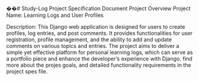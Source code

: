��#   S t u d y - L o g 
 
Project Specification Document
Project Overview
Project Name: Learning Logs and User Profiles

Description: This Django web application is designed for users to create profiles, log entries, and post comments. 
It provides functionalities for user registration, profile management, and the ability to add and update comments on various topics and entries. The project aims to deliver a simple yet effective platform for personal learning logs, which can serve as a portfolio piece and enhance the developer’s experience with Django.
 find more about the projes goals, and detailed functionality requirements in the project spes file.
